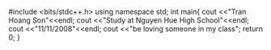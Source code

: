 #include <bits/stdc++.h>
using namespace std;
int main{
cout <<"Tran Hoang Son"<<endl;
cout <<"Study at Nguyen Hue High School"<<endl;
cout <<"11/11/2008"<<endl;
cout <<"be loving someone in my class";
return 0;
}
